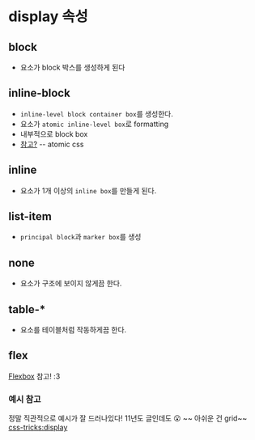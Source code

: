 # display 속성

## block
* 요소가 block 박스를 생성하게 된다

## inline-block
* `inline-level block container box`를 생성한다.
* 요소가 `atomic inline-level box`로 formatting
* 내부적으로 block box
* [참고?](https://acss.io/) -- atomic css

## inline
* 요소가 1개 이상의 `inline box`를 만들게 된다.

## list-item
* `principal block`과 `marker box`를 생성

## none
* 요소가 구조에 보이지 않게끔 한다.

## table-*
* 요소를 테이블처럼 작동하게끔 한다.

## flex
[Flexbox](https://github.com/Yeony99/TIL/blob/main/CSS/Flexbox.md) 참고! :3


### 예시 참고
정말 직관적으로 예시가 잘 드러나있다!
11년도 글인데도 😮
~~ 아쉬운 건 grid~~
[css-tricks:display](https://css-tricks.com/almanac/properties/d/display/)